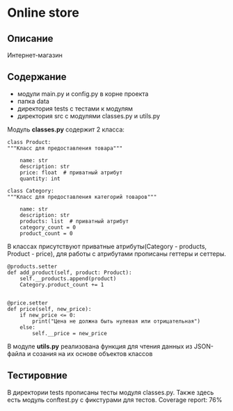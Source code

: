 # Online store

## Описание

Интернет-магазин

## Содержание

* модули main.py и config.py в корне проекта
* папка data
* директория tests с тестами к модулям
* директория src с модулями classes.py и utils.py

Модуль **classes.py** содержит 2 класса:
```
class Product:
"""Класс для предоставления товара"""

    name: str
    description: str
    price: float  # приватный атрибут
    quantity: int
    
class Category:
"""Класс для предоставления категорий товаров"""

    name: str
    description: str
    products: list  # приватный атрибут
    category_count = 0
    product_count = 0
```

В классах присутствуют приватные атрибуты(Category - products, Product - price), для работы с атрибутами прописаны геттеры и сеттеры.
```commandline
@products.setter
def add_product(self, product: Product):
    self.__products.append(product)
    Category.product_count += 1


@price.setter
def price(self, new_price):
    if new_price <= 0:
        print("Цена не должна быть нулевая или отрицательная")
    else:
        self.__price = new_price
```

В модуле **utils.py** реализована функция для чтения данных из JSON-файла и созания на их основе объектов классов

## Тестировние

В директории tests прописаны тесты модуля classes.py.
Также здесь есть модуль conftest.py с фикстурами для тестов. Coverage report: 76%